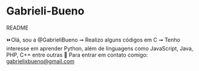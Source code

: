 # Gabrieli-Bueno
README

⏩Olá, sou a @GabrieliBueno
➞ Realizo alguns códigos em C
➞ Tenho interesse em aprender Python, além de linguagens como JavaScript, Java, PHP, C++ entre outras
💬 Para entrar em contato comigo: gabrielixbueno@gmail.com
